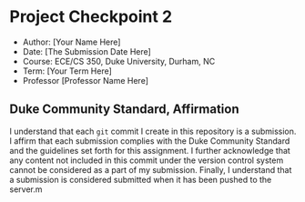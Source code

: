 # Project Checkpoint 2
 - Author: [Your Name Here]
 - Date: [The Submission Date Here]
 - Course: ECE/CS 350, Duke University, Durham, NC
 - Term: [Your Term Here]
 - Professor [Professor Name Here]

## Duke Community Standard, Affirmation
I understand that each `git` commit I create in this repository is a submission. I affirm that each submission complies with the Duke Community Standard and the guidelines set forth for this assignment. I further acknowledge that any content not included in this commit under the version control system cannot be considered as a part of my submission. Finally, I understand that a submission is considered submitted when it has been pushed to the server.m
